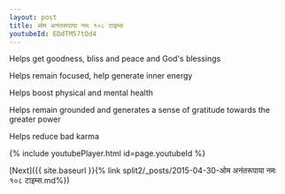 ```yaml
---
layout: post
title: ओम अनंतरूपाया नमः १०८ टाइम्स
youtubeId: EDdTM57tOd4
---
```

 
 
Helps get goodness, bliss and peace and God's blessings
 
Helps remain focused, help generate inner energy 
 
Helps boost physical and mental health 
 
Helps remain grounded and generates a sense of gratitude towards the greater power 
 
Helps reduce bad karma
 
 
 
 


{% include youtubePlayer.html id=page.youtubeId %}
 
[Next]({{ site.baseurl }}{% link  split2/_posts/2015-04-30-ओम अनंतरूपाया नमः १०८ टाइम्स.md%})
 
